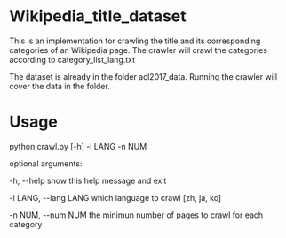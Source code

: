 # Wikipedia_title_dataset
This is an implementation for crawling the title and its corresponding categories of an Wikipedia page.
The crawler will crawl the categories according to category_list_lang.txt 

The dataset is already in the folder acl2017_data.
Running the crawler will cover the data in the folder.

# Usage
python crawl.py [-h] -l LANG -n NUM 

optional arguments:

  -h, --help            show this help message and exit
  
  -l LANG, --lang LANG  which language to crawl [zh, ja, ko]
  
  -n NUM, --num NUM     the minimun number of pages to crawl for each category
